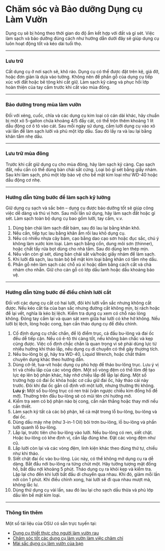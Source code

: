 # Chăm sóc và Bảo dưỡng Dụng cụ Làm Vườn

Dụng cụ sẽ bị hỏng theo thời gian do độ ẩm kết hợp với đất và gỉ sét. Việc làm sạch và bảo dưỡng đúng cách như hướng dẫn dưới đây sẽ giúp dụng cụ luôn hoạt động tốt và kéo dài tuổi thọ.

---

### Lưu trữ

Cất dụng cụ ở nơi sạch sẽ, khô ráo. Dụng cụ có thể được đặt trên kệ, giá đỡ, hoặc đơn giản là dựa vào tường. Không nên để phần gỗ của dụng cụ tiếp xúc với đất hoặc bê tông khi cất giữ. Làm sạch kỹ càng và phục hồi lớp hoàn thiện của tay cầm trước khi cất vào mùa đông.

---

### Bảo dưỡng trong mùa làm vườn

Đối với xẻng, cuốc, chĩa và các dụng cụ kim loại có cán dài khác, hãy chuẩn bị một xô 5-gallon chứa khoảng 4/5 đầy cát, có thể trộn thêm khoảng 1 lít dầu động cơ ô tô vào cát. Sau mỗi ngày sử dụng, cắm lưỡi dụng cụ vào xô vài lần để làm sạch lưỡi và phủ một lớp dầu. Sau đó lấy ra và lau lại bằng khăn tẩm nhẹ dầu.

---

### Lưu trữ mùa đông

Trước khi cất giữ dụng cụ cho mùa đông, hãy làm sạch kỹ càng. Cạo sạch đất, nếu cần có thể dùng bàn chải sắt cứng. Loại bỏ gỉ sét bằng giấy nhám. Sau khi làm sạch, phủ một lớp bảo vệ cho bề mặt kim loại như WD-40 hoặc dầu động cơ nhẹ.

---

### Hướng dẫn từng bước để làm sạch kỹ lưỡng

Giữ dụng cụ sạch và sắc bén – dụng cụ được bảo dưỡng tốt sẽ giúp công việc dễ dàng và thú vị hơn. Sau mỗi lần sử dụng, hãy làm sạch đất hoặc gỉ sét. Làm sạch toàn bộ dụng cụ bao gồm lưỡi, tay cầm, v.v.

1. Dùng bàn chải làm sạch đất bám, sau đó lau lại bằng khăn khô.
2. Nếu cần, tiếp tục lau bằng khăn ẩm rồi lau khô dụng cụ.
3. Nếu có nhiều nhựa cây bám, cạo bằng dao cạo sơn hoặc đục sắc, chú ý không làm xước kim loại. Làm sạch bằng cồn, dung môi sơn (thinner), hoặc chất tẩy rửa bọt dùng cho nhà tắm. Sau đó dùng len thép mịn.
4. Nếu vẫn còn gỉ sét, dùng bàn chải sắt và/hoặc giấy nhám để làm sạch.
5. Khi lưỡi đã sạch, lau toàn bộ bề mặt kim loại bằng khăn có tẩm nhẹ dầu.
6. Phần gỗ nên làm sạch các chỗ xù xì hoặc dằm bằng cách cắt và chà nhám cho nhẵn. Giữ cho cán gỗ có lớp dầu lanh hoặc dầu khoáng bảo vệ.

---

### Hướng dẫn từng bước để điều chỉnh lưỡi cắt

Đối với các dụng cụ cắt có hai lưỡi, đôi khi lưỡi vẫn sắc nhưng không cắt được. Nếu kéo cắt tỉa của bạn sắc nhưng đường cắt không mịn, bị rách hoặc để lại vết, nghĩa là kéo bị lệch. Kiểm tra dụng cụ xem có chỗ nào lỏng không. Đóng tay cầm lại và quan sát xem giữa hai lưỡi có khe hở không. Nếu lưỡi bị lệch, lỏng hoặc cong, bạn cần tháo dụng cụ để điều chỉnh.

1. Cố định dụng cụ chắc chắn, để lộ điểm trục, cả đầu bu-lông và đai ốc đều dễ tiếp cận. Nếu có ê-tô thì càng tốt, nếu không bàn chắc và kẹp cũng được. Việc cố định chắc chắn là quan trọng vì sẽ phải dùng lực từ nhiều hướng khi tháo lắp, nếu dụng cụ di chuyển có thể gây thương tích.
2. Nếu bu-lông bị gỉ, hãy tra WD-40, Liquid Wrench, hoặc chất thấm chuyên dụng khác theo hướng dẫn.
3. Dùng cờ-lê, tua-vít hoặc dụng cụ phù hợp để tháo bu-lông trục. Lưu ý vị trí và chiều lắp của các vòng đệm. Một số vòng đệm có thể lõm để tạo lực ép lên bộ phận khác, hãy nhớ chiều lắp để lắp lại đúng. Một số trường hợp có đai ốc khóa hoặc cơ cấu giữ đai ốc, hãy tháo cái này trước. Đôi khi đai ốc gắn cố định với một lưỡi, nhưng thường thì không. **Lưu ý:** Một số bu-lông trục có ren trái (vặn ngược chiều kim đồng hồ để mở). Thường trên đầu bu-lông sẽ có mũi tên chỉ hướng mở.
4. Kiểm tra xem có bộ phận nào bị cong, cần nắn thẳng hoặc thay mới nếu cần thiết.
5. Làm sạch kỹ tất cả các bộ phận, kể cả mặt trong lỗ bu-lông, bu-lông và đai ốc.
6. Dùng dầu máy nhẹ (như 3-in-1 Oil) bôi trơn bu-lông, lỗ bu-lông và phần lưỡi quanh lỗ bu-lông.
7. Lắp lại, trước tiên cho bu-lông vào lưỡi. Nếu bu-lông có ren, siết chặt. Hoặc bu-lông có khe định vị, cần lắp đúng khe. Đặt các vòng đệm như cũ.
8. Lắp lưỡi còn lại và các vòng đệm, linh kiện khác theo đúng thứ tự, chiều như khi tháo.
9. Siết chặt đai ốc vào bu-lông. Lúc này, có thể không mở dụng cụ ra dễ dàng. Bắt đầu nới bu-lông ra từng chút một. Hãy tưởng tượng mặt đồng hồ, bắt đầu nới khoảng 5 phút. Tháo dụng cụ ra khỏi kẹp và kiểm tra. Lặp lại cho đến khi lưỡi bắt đầu di chuyển qua nhau. Khi đó, giảm mỗi lần nới còn 1 phút. Khi điều chỉnh xong, hai lưỡi sẽ đi qua nhau mượt mà, không lắc lư.
10. Dùng thử dụng cụ vài lần, sau đó lau lại cho sạch dầu thừa và phủ lớp dầu lên bề mặt kim loại.

---

### Thông tin thêm

Một số tài liệu của OSU có sẵn trực tuyến tại:

- [Dụng cụ thiết thực cho người làm vườn rau](http://extension.oregonstate.edu/gardening/practical-tools-vegetable-gardener)
- [Chăm sóc tốt các dụng cụ làm vườn làm việc chăm chỉ](http://extension.oregonstate.edu/gardening/take-good-care-hard-working-garden-tools)
- [Mài sắc dụng cụ làm vườn của bạn](http://extension.oregonstate.edu/benton/sites/default/files/sharpgdn_insights2012.pdf)
